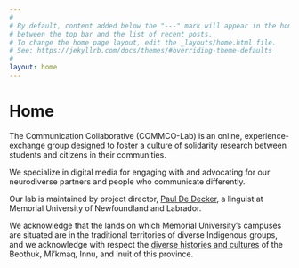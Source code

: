 ```yaml
---
#
# By default, content added below the "---" mark will appear in the home page
# between the top bar and the list of recent posts.
# To change the home page layout, edit the _layouts/home.html file.
# See: https://jekyllrb.com/docs/themes/#overriding-theme-defaults
#
layout: home
---
```


<h1>Home</h1>
The Communication Collaborative (COMMCO-Lab) is an online, experience-exchange group designed to foster a culture of solidarity research between students and citizens in their communities.

We specialize in digital media for engaging with and advocating for our neurodiverse partners and people who communicate differently.

Our lab is maintained by project director, <a href="mailto:pauldd@mun.ca">Paul De Decker</a>, a linguist at Memorial University of Newfoundland and Labrador.

We acknowledge that the lands on which Memorial University’s campuses are situated are in the traditional territories of diverse Indigenous groups, and we acknowledge with respect the <a href=https://apihtawikosisan.com/2016/09/beyond-territorial-acknowledgments/>diverse histories and cultures</a> of the Beothuk, Mi’kmaq, Innu, and Inuit of this province.
